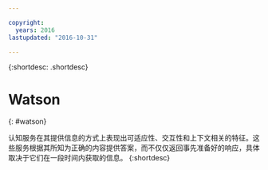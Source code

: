 ```yaml
---

copyright:
  years: 2016
lastupdated: "2016-10-31"

---
```


{:shortdesc: .shortdesc} 

# Watson
{: #watson}

认知服务在其提供信息的方式上表现出可适应性、交互性和上下文相关的特征。这些服务根据其所知为正确的内容提供答案，而不仅仅返回事先准备好的响应，具体取决于它们在一段时间内获取的信息。
{:shortdesc}




